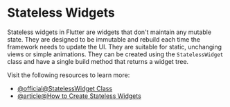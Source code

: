 # Stateless Widgets

Stateless widgets in Flutter are widgets that don't maintain any mutable state. They are designed to be immutable and rebuild each time the framework needs to update the UI. They are suitable for static, unchanging views or simple animations. They can be created using the `StatelessWidget` class and have a single build method that returns a widget tree.

Visit the following resources to learn more:

- [@official@StatelessWidget Class](https://api.flutter.dev/flutter/widgets/StatelessWidget-class.html)
- [@article@How to Create Stateless Widgets](https://medium.com/flutter/how-to-create-stateless-widgets-6f33931d859)
